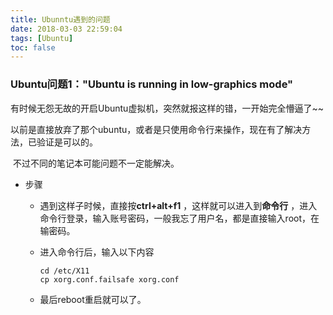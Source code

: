 ```yaml
---
title: Ubunntu遇到的问题
date: 2018-03-03 22:59:04
tags: [Ubuntu]
toc: false
---
```


### Ubuntu问题1："Ubuntu is running in low-graphics mode"

​	有时候无怨无故的开启Ubuntu虚拟机，突然就报这样的错，一开始完全懵逼了~~

​	以前是直接放弃了那个ubuntu，或者是只使用命令行来操作，现在有了解决方法，已验证是可以的。

​	不过不同的笔记本可能问题不一定能解决。

- 步骤

  - 遇到这样子时候，直接按**ctrl+alt+f1** ，这样就可以进入到**命令行** ，进入命令行登录，输入账号密码，一般我忘了用户名，都是直接输入root，在输密码。

  - 进入命令行后，输入以下内容

    ```shell
    cd /etc/X11  
    cp xorg.conf.failsafe xorg.conf 
    ```

  - 最后reboot重启就可以了。